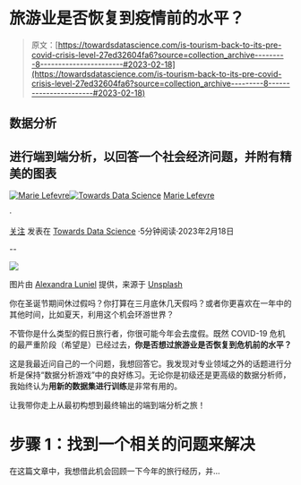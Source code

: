 # 旅游业是否恢复到疫情前的水平？

> 原文：[https://towardsdatascience.com/is-tourism-back-to-its-pre-covid-crisis-level-27ed32604fa6?source=collection_archive---------8-----------------------#2023-02-18](https://towardsdatascience.com/is-tourism-back-to-its-pre-covid-crisis-level-27ed32604fa6?source=collection_archive---------8-----------------------#2023-02-18)

## 数据分析

## 进行端到端分析，以回答一个社会经济问题，并附有精美的图表

[](https://marielefevre.medium.com/?source=post_page-----27ed32604fa6--------------------------------)[![Marie Lefevre](../Images/9d9fb8263109eb840c16f1cdef539981.png)](https://marielefevre.medium.com/?source=post_page-----27ed32604fa6--------------------------------)[](https://towardsdatascience.com/?source=post_page-----27ed32604fa6--------------------------------)[![Towards Data Science](../Images/a6ff2676ffcc0c7aad8aaf1d79379785.png)](https://towardsdatascience.com/?source=post_page-----27ed32604fa6--------------------------------) [Marie Lefevre](https://marielefevre.medium.com/?source=post_page-----27ed32604fa6--------------------------------)

·

[关注](https://medium.com/m/signin?actionUrl=https%3A%2F%2Fmedium.com%2F_%2Fsubscribe%2Fuser%2F2a04bf49928f&operation=register&redirect=https%3A%2F%2Ftowardsdatascience.com%2Fis-tourism-back-to-its-pre-covid-crisis-level-27ed32604fa6&user=Marie+Lefevre&userId=2a04bf49928f&source=post_page-2a04bf49928f----27ed32604fa6---------------------post_header-----------) 发表在 [Towards Data Science](https://towardsdatascience.com/?source=post_page-----27ed32604fa6--------------------------------) ·5分钟阅读·2023年2月18日[](https://medium.com/m/signin?actionUrl=https%3A%2F%2Fmedium.com%2F_%2Fvote%2Ftowards-data-science%2F27ed32604fa6&operation=register&redirect=https%3A%2F%2Ftowardsdatascience.com%2Fis-tourism-back-to-its-pre-covid-crisis-level-27ed32604fa6&user=Marie+Lefevre&userId=2a04bf49928f&source=-----27ed32604fa6---------------------clap_footer-----------)

--

[](https://medium.com/m/signin?actionUrl=https%3A%2F%2Fmedium.com%2F_%2Fbookmark%2Fp%2F27ed32604fa6&operation=register&redirect=https%3A%2F%2Ftowardsdatascience.com%2Fis-tourism-back-to-its-pre-covid-crisis-level-27ed32604fa6&source=-----27ed32604fa6---------------------bookmark_footer-----------)![](../Images/824a9eacac7633eaa9d9453fa46a6697.png)

图片由 [Alexandra Luniel](https://unsplash.com/@luniel?utm_source=unsplash&utm_medium=referral&utm_content=creditCopyText) 提供，来源于 [Unsplash](https://unsplash.com/photos/86T5I7ZtjmM?utm_source=unsplash&utm_medium=referral&utm_content=creditCopyText)

你在圣诞节期间休过假吗？你打算在三月底休几天假吗？或者你更喜欢在一年中的其他时间，比如夏天，利用这个机会环游世界？

不管你是什么类型的假日旅行者，你很可能今年会去度假。既然 COVID-19 危机的最严重阶段（希望是）已经过去，**你是否想过旅游业是否恢复到危机前的水平？**

这是我最近问自己的一个问题，我想回答它。我发现对专业领域之外的话题进行分析是保持“数据分析游戏”中的良好练习。无论你是初级还是更高级的数据分析师，我始终认为**用新的数据集进行训练**是非常有用的。

让我带你走上从最初构想到最终输出的端到端分析之旅！

# 步骤 1：找到一个相关的问题来解决

在这篇文章中，我想借此机会回顾一下今年的旅行经历，并…
